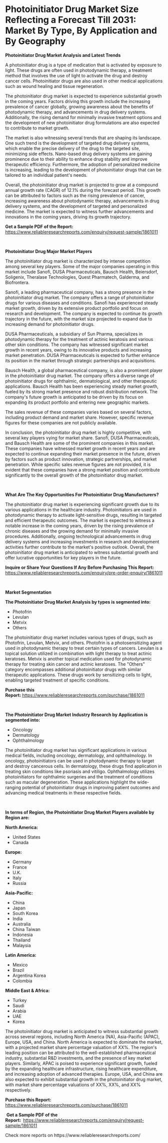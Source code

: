 <p><h1>Photoinitiator Drug Market Size Reflecting a Forecast Till 2031: Market By Type, By Application and By Geography</h1></p><p><strong>Photoinitiator Drug Market Analysis and Latest Trends</strong></p>
<p><p>A photoinitiator drug is a type of medication that is activated by exposure to light. These drugs are often used in photodynamic therapy, a treatment method that involves the use of light to activate the drug and destroy cancer cells. Photoinitiator drugs are also used in other medical applications such as wound healing and tissue regeneration.</p><p>The photoinitiator drug market is expected to experience substantial growth in the coming years. Factors driving this growth include the increasing prevalence of cancer globally, growing awareness about the benefits of photodynamic therapy, and advancements in drug delivery systems. Additionally, the rising demand for minimally invasive treatment options and the development of new photoinitiator drug formulations are also expected to contribute to market growth.</p><p>The market is also witnessing several trends that are shaping its landscape. One such trend is the development of targeted drug delivery systems, which enable the precise delivery of the drug to the targeted site, minimizing side effects. Nano-based drug delivery systems are gaining prominence due to their ability to enhance drug stability and improve therapeutic efficiency. Furthermore, the adoption of personalized medicine is increasing, leading to the development of photoinitiator drugs that can be tailored to an individual patient's needs.</p><p>Overall, the photoinitiator drug market is projected to grow at a compound annual growth rate (CAGR) of 12.1% during the forecast period. This growth can be attributed to factors such as the rising prevalence of cancer, increasing awareness about photodynamic therapy, advancements in drug delivery systems, and the development of targeted and personalized medicine. The market is expected to witness further advancements and innovations in the coming years, driving its growth trajectory.</p></p>
<p><strong>Get a Sample PDF of the Report:&nbsp;</strong> <a href="https://www.reliableresearchreports.com/enquiry/request-sample/1861011">https://www.reliableresearchreports.com/enquiry/request-sample/1861011</a></p>
<p>&nbsp;</p>
<p><strong>Photoinitiator Drug Major Market Players</strong></p>
<p><p>The photoinitiator drug market is characterized by intense competition among several key players. Some of the major companies operating in this market include Sanofi, DUSA Pharmaceuticals, Bausch Health, Beiersdorf, Soligenix, Theralase Technologies, Quest Pharmatech, Galderma, and Biofrontera.</p><p>Sanofi, a leading pharmaceutical company, has a strong presence in the photoinitiator drug market. The company offers a range of photoinitiator drugs for various diseases and conditions. Sanofi has experienced steady market growth, driven by its extensive product portfolio and focus on research and development. The company is expected to continue its growth trajectory in the future, with the market size projected to expand due to increasing demand for photoinitiator drugs.</p><p>DUSA Pharmaceuticals, a subsidiary of Sun Pharma, specializes in photodynamic therapy for the treatment of actinic keratosis and various other skin conditions. The company has witnessed significant market growth in recent years, owing to its innovative products and increasing market penetration. DUSA Pharmaceuticals is expected to further enhance its position in the market through strategic partnerships and acquisitions.</p><p>Bausch Health, a global pharmaceutical company, is also a prominent player in the photoinitiator drug market. The company offers a diverse range of photoinitiator drugs for ophthalmic, dermatological, and other therapeutic applications. Bausch Health has been experiencing steady market growth, fueled by its strong market presence and robust distribution network. The company's future growth is anticipated to be driven by its focus on expanding its product portfolio and entering new geographic markets.</p><p>The sales revenue of these companies varies based on several factors, including product demand and market share. However, specific revenue figures for these companies are not publicly available.</p><p>In conclusion, the photoinitiator drug market is highly competitive, with several key players vying for market share. Sanofi, DUSA Pharmaceuticals, and Bausch Health are some of the prominent companies in this market. These companies have witnessed market growth in recent years and are expected to continue expanding their market presence in the future, driven by factors such as product innovation, strategic partnerships, and market penetration. While specific sales revenue figures are not provided, it is evident that these companies have a strong market position and contribute significantly to the overall growth of the photoinitiator drug market.</p></p>
<p>&nbsp;</p>
<p><strong>What Are The Key Opportunities For Photoinitiator Drug Manufacturers?</strong></p>
<p><p>The photoinitiator drug market is experiencing significant growth due to its various applications in the healthcare industry. Photoinitiators are used in photodynamic therapy to activate light-sensitive drugs, resulting in targeted and efficient therapeutic outcomes. The market is expected to witness a notable increase in the coming years, driven by the rising prevalence of chronic diseases and the growing demand for minimally invasive procedures. Additionally, ongoing technological advancements in drug delivery systems and increasing investments in research and development activities further contribute to the market's positive outlook. Overall, the photoinitiator drug market is anticipated to witness substantial growth and offer lucrative opportunities for key players in the future.</p></p>
<p><strong>Inquire or Share Your Questions If Any Before Purchasing This Report:</strong> <a href="https://www.reliableresearchreports.com/enquiry/pre-order-enquiry/1861011">https://www.reliableresearchreports.com/enquiry/pre-order-enquiry/1861011</a></p>
<p>&nbsp;</p>
<p><strong>Market Segmentation</strong></p>
<p><strong>The Photoinitiator Drug Market Analysis by types is segmented into:</strong></p>
<p><ul><li>Photofrin</li><li>Levulan</li><li>Metvix</li><li>Others</li></ul></p>
<p><p>The photoinitiator drug market includes various types of drugs, such as Photofrin, Levulan, Metvix, and others. Photofrin is a photosensitizing agent used in photodynamic therapy to treat certain types of cancers. Levulan is a topical solution utilized in combination with light therapy to treat actinic keratoses. Metvix is another topical medication used for photodynamic therapy for treating skin cancer and actinic keratoses. The "Others" category encompasses additional photoinitiator drugs with similar therapeutic applications. These drugs work by sensitizing cells to light, enabling targeted treatment of specific conditions.</p></p>
<p><strong>Purchase this Report:&nbsp;</strong><a href="https://www.reliableresearchreports.com/purchase/1861011">https://www.reliableresearchreports.com/purchase/1861011</a></p>
<p>&nbsp;</p>
<p><strong>The Photoinitiator Drug Market Industry Research by Application is segmented into:</strong></p>
<p><ul><li>Oncology</li><li>Dermatology</li><li>Ophthalmology</li></ul></p>
<p><p>The photoinitiator drug market has significant applications in various medical fields, including oncology, dermatology, and ophthalmology. In oncology, photoinitiators can be used in photodynamic therapy to target and destroy cancerous cells. In dermatology, these drugs find application in treating skin conditions like psoriasis and vitiligo. Ophthalmology utilizes photoinitiators for ophthalmic surgeries and the treatment of conditions such as macular degeneration. These applications highlight the wide-ranging potential of photoinitiator drugs in improving patient outcomes and advancing medical treatments in these respective fields.</p></p>
<p>&nbsp;</p>
<p><strong>In terms of Region, the Photoinitiator Drug Market Players available by Region are:</strong></p>
<p>
    <p> <strong> North America: </strong>
        <ul>
            <li>United States</li>
            <li>Canada</li>
        </ul>
        </p> 
    <p> <strong> Europe: </strong>
        <ul>
            <li>Germany</li>
            <li>France</li>
            <li>U.K.</li>
            <li>Italy</li>
            <li>Russia</li>
        </ul>
        </p> 
    <p> <strong> Asia-Pacific: </strong>
        <ul>
            <li>China</li>
            <li>Japan</li>
            <li>South Korea</li>
            <li>India</li>
            <li>Australia</li>
            <li>China Taiwan</li>
            <li>Indonesia</li>
            <li>Thailand</li>
            <li>Malaysia</li>
        </ul>
        </p> 
    <p> <strong> Latin America: </strong>
        <ul>
            <li>Mexico</li>
            <li>Brazil</li>
            <li>Argentina Korea</li>
            <li>Colombia</li>
        </ul>
        </p> 
    <p> <strong> Middle East & Africa: </strong>
        <ul>
            <li>Turkey</li>
            <li>Saudi</li>
            <li>Arabia</li>
            <li>UAE</li>
            <li>Korea</li>
        </ul>
    </p>
    </p>
<p><p>The photoinitiator drug market is anticipated to witness substantial growth across several regions, including North America (NA), Asia-Pacific (APAC), Europe, USA, and China. North America is expected to dominate the market, with a projected market share percentage valuation of XX%. The region's leading position can be attributed to the well-established pharmaceutical industry, substantial R&D investments, and the presence of key market players. Similarly, APAC is poised to experience significant growth, fueled by the expanding healthcare infrastructure, rising healthcare expenditure, and increasing adoption of advanced therapies. Europe, USA, and China are also expected to exhibit substantial growth in the photoinitiator drug market, with market share percentage valuations of XX%, XX%, and XX% respectively.</p></p>
<p><strong>Purchase this Report: </strong><a href="https://www.reliableresearchreports.com/purchase/1861011">https://www.reliableresearchreports.com/purchase/1861011</a></p>
<p>&nbsp;<strong>Get a Sample PDF of the Report:&nbsp;&nbsp;</strong><a href="https://www.reliableresearchreports.com/enquiry/request-sample/1861011">https://www.reliableresearchreports.com/enquiry/request-sample/1861011</a></p>
<p><strong></strong></p>
<p>Check more reports on https://www.reliableresearchreports.com/</p>